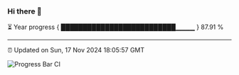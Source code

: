 ### Hi there 👋

⏳ Year progress { ██████████████████████████▁▁▁▁ } 87.91 %

---

⏰ Updated on Sun, 17 Nov 2024 18:05:57 GMT

![Progress Bar CI](https://github.com/liununu/liununu/workflows/Progress%20Bar%20CI/badge.svg)
